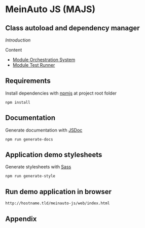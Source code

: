 # MeinAuto JS (MAJS)

## Class autoload and dependency manager

*Introduction*

Content

* [Module Orchestration System](doc/tutorials/module/MODULE-ORCHESTRATION-SYSTEM.md)
* [Module Test Runner](doc/tutorials/test/MODULE-TEST-RUNNER.md)

## Requirements

Install dependencies with [npmjs][npmjs] at project root folder

    npm install

## Documentation

Generate documentation with [JSDoc][jsdoc]

    npm run generate-docs

## Application demo stylesheets

Generate stylesheets with [Sass][sass]

    npm run generate-style

## Run demo application in browser

    http://hostname.tld/meinauto-js/web/index.html

## Appendix


[npmjs]: https://www.npmjs.com/
[jsdoc]: http://usejsdoc.org/
[sass]: http://sass-lang.com/
